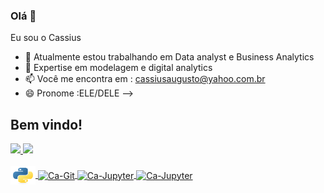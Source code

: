 ### Olá 👋
Eu sou o  Cassius 

- 🔭 Atualmente estou trabalhando em Data analyst e Business Analytics
- 🌱 Expertise em modelagem e digital analytics
- 📫 Você me encontra em : cassiusaugusto@yahoo.com.br
- 😄 Pronome :ELE/DELE
-->
## Bem vindo! 
<div>
  <a href="https://github.com/cassiusaugusto">
  <img height="180em" src="https://github-readme-stats.vercel.app/api?username=cassiusaugusto&show_icons=true&theme=merko&include_all_commits=true&count_private=true"/>
  <img height="180em" src="https://github-readme-stats.vercel.app/api/top-langs/?username=cassiusaugusto&layout=compact&langs_count=7&theme=merko"/>
</div>
  
<div style="display: inline_block"><br>
   <img align="center" alt="Ca-Python" height="30" width="40" src="https://raw.githubusercontent.com/devicons/devicon/master/icons/python/python-original.svg">
   <img align="center" alt="Ca-Git" height="50" width="60" src="https://cdn.jsdelivr.net/gh/devicons/devicon/icons/git/git-original-wordmark.svg" />
   <img align="center" alt="Ca-Jupyter" heignt="30" width="40" src="https://cdn.jsdelivr.net/gh/devicons/devicon/icons/jupyter/jupyter-original-wordmark.svg" />
  <img align="center" alt="Ca-Jupyter" heignt="30" width="40" src="https://cdn.jsdelivr.net/gh/devicons/devicon/icons/vscode/vscode-original-wordmark.svg" />

</div>
  
##
</div>
  
